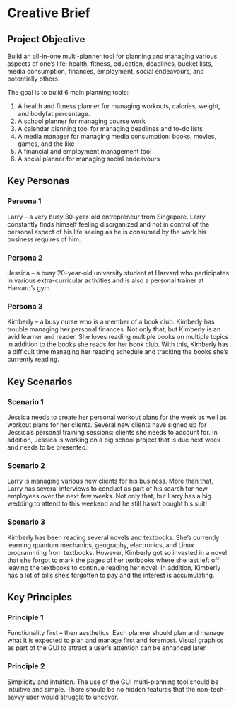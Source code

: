 # Creative Brief
## Project Objective
Build an all-in-one multi-planner tool for planning and managing various aspects of one’s life: 
health, fitness, education, deadlines, bucket lists, media consumption, finances, employment, 
social endeavours, and potentially others.

The goal is to build 6 main planning tools:
1) A health and fitness planner for managing workouts, calories, weight, and bodyfat percentage.
2) A school planner for managing course work
3) A calendar planning tool for managing deadlines and to-do lists
4) A media manager for managing media consumption: books, movies, games, and the like
5) A financial and employment management tool
6) A social planner for managing social endeavours

## Key Personas
### Persona 1
Larry – a very busy 30-year-old entrepreneur from Singapore. Larry constantly finds himself 
feeling disorganized and not in control of the personal aspect of his life seeing as he is 
consumed by the work his business requires of him.
### Persona 2
Jessica – a busy 20-year-old university student at Harvard who participates in various 
extra-curricular activities and is also a personal trainer at Harvard’s gym.
### Persona 3
Kimberly – a busy nurse who is a member of a book club. Kimberly has trouble managing her 
personal finances. Not only that, but Kimberly is an avid learner and reader. She loves 
reading multiple books on multiple topics in addition to the books she reads for her book club. With 
this, Kimberly has a difficult time managing her reading schedule and tracking the books she’s currently 
reading. 

## Key Scenarios
### Scenario 1
Jessica needs to create her personal workout plans for the week as well as workout plans 
for her clients. Several new clients have signed up for Jessica’s personal training sessions: 
clients she needs to account for. In addition, Jessica is working on a big school project that 
is due next week and needs to be presented. 
### Scenario 2
Larry is managing various new clients for his business. More than that, Larry has several interviews 
to conduct as part of his search for new employees over the next few weeks. Not only that, but Larry 
has a big wedding to attend to this weekend and he still hasn’t bought his suit!
### Scenario 3
Kimberly has been reading several novels and textbooks. She’s currently learning quantum mechanics, 
geography, electronics, and Linux programming from textbooks. However, Kimberly got so invested in a novel 
that she forgot to mark the pages of her textbooks where she last left off: leaving the textbooks to continue 
reading her novel. In addition, Kimberly has a lot of bills she’s forgotten to pay and the interest is accumulating. 

## Key Principles
### Principle 1
Functionality first – then aesthetics. Each planner should plan and manage what it is expected to plan 
and manage first and foremost. Visual graphics as part of the GUI to attract a user’s attention can be 
enhanced later.
### Principle 2
Simplicity and intuition. The use of the GUI multi-planning tool should be intuitive and simple.
There should be no hidden features that the non-tech-savvy user would struggle to uncover.